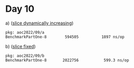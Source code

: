 # Day 10


a) ([slice dynamically increasing](a/main.go))
```
pkg: aoc2022/09/a
BenchmarkPartOne-8   	  594505	      1897 ns/op
```


b) ([slice fixed](b/main.go))
```
pkg: aoc2022/09/b
BenchmarkPartOne-8   	 2022756	       599.3 ns/op
```

